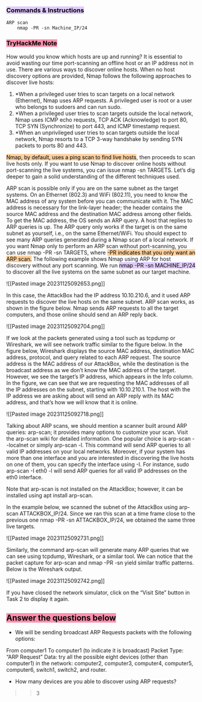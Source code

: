 ### <mark style="background: #D2B3FFA6;">Commands & Instructions</mark>

	ARP scan
		nmap -PR -sn Machine_IP/24

### <mark style="background: #FF5582A6;">TryHackMe Note
</mark>

How would you know which hosts are up and running? It is essential to avoid wasting our time port-scanning an offline host or an IP address not in use. There are various ways to discover online hosts. When no host discovery options are provided, Nmap follows the following approaches to discover live hosts:

1. *When a privileged user tries to scan targets on a local network (Ethernet), Nmap uses ARP requests. A privileged user is root or a user who belongs to sudoers and can run sudo.
2. *When a privileged user tries to scan targets outside the local network, Nmap uses ICMP echo requests, TCP ACK (Acknowledge) to port 80, TCP SYN (Synchronize) to port 443, and ICMP timestamp request.
3. *When an unprivileged user tries to scan targets outside the local network, Nmap resorts to a TCP 3-way handshake by sending SYN packets to ports 80 and 443.

<mark style="background: #FFB86CA6;">Nmap, by default, uses a ping scan to find live hosts</mark>, then proceeds to scan live hosts only. If you want to use Nmap to discover online hosts without port-scanning the live systems, you can issue nmap -sn TARGETS. Let’s dig deeper to gain a solid understanding of the different techniques used.

ARP scan is possible only if you are on the same subnet as the target systems. On an Ethernet (802.3) and WiFi (802.11), you need to know the MAC address of any system before you can communicate with it. The MAC address is necessary for the link-layer header; the header contains the source MAC address and the destination MAC address among other fields. To get the MAC address, the OS sends an ARP query. A host that replies to ARP queries is up. The ARP query only works if the target is on the same subnet as yourself, i.e., on the same Ethernet/WiFi. You should expect to see many ARP queries generated during a Nmap scan of a local network. If you want Nmap only to perform an ARP scan without port-scanning, you can use nmap -PR -sn TARGETS, where <mark style="background: #FFB86CA6;">-PR indicates that you only want an ARP scan.</mark> The following example shows Nmap using ARP for host discovery without any port scanning. We run <mark style="background: #D2B3FFA6;">nmap -PR -sn MACHINE_IP/24</mark> to discover all the live systems on the same subnet as our target machine.

![[Pasted image 20231125092653.png]]

In this case, the AttackBox had the IP address 10.10.210.6, and it used ARP requests to discover the live hosts on the same subnet. ARP scan works, as shown in the figure below. Nmap sends ARP requests to all the target computers, and those online should send an ARP reply back.

![[Pasted image 20231125092704.png]]

If we look at the packets generated using a tool such as tcpdump or Wireshark, we will see network traffic similar to the figure below. In the figure below, Wireshark displays the source MAC address, destination MAC address, protocol, and query related to each ARP request. The source address is the MAC address of our AttackBox, while the destination is the broadcast address as we don’t know the MAC address of the target. However, we see the target’s IP address, which appears in the Info column. In the figure, we can see that we are requesting the MAC addresses of all the IP addresses on the subnet, starting with 10.10.210.1. The host with the IP address we are asking about will send an ARP reply with its MAC address, and that’s how we will know that it is online.

![[Pasted image 20231125092718.png]]

Talking about ARP scans, we should mention a scanner built around ARP queries: arp-scan; it provides many options to customize your scan. Visit the arp-scan wiki for detailed information. One popular choice is arp-scan --localnet or simply arp-scan -l. This command will send ARP queries to all valid IP addresses on your local networks. Moreover, if your system has more than one interface and you are interested in discovering the live hosts on one of them, you can specify the interface using -I. For instance, sudo arp-scan -I eth0 -l will send ARP queries for all valid IP addresses on the eth0 interface.

Note that arp-scan is not installed on the AttackBox; however, it can be installed using apt install arp-scan.

In the example below, we scanned the subnet of the AttackBox using arp-scan ATTACKBOX_IP/24. Since we ran this scan at a time frame close to the previous one nmap -PR -sn ATTACKBOX_IP/24, we obtained the same three live targets.

![[Pasted image 20231125092731.png]]

Similarly, the command arp-scan will generate many ARP queries that we can see using tcpdump, Wireshark, or a similar tool. We can notice that the packet capture for arp-scan and nmap -PR -sn yield similar traffic patterns. Below is the Wireshark output.

![[Pasted image 20231125092742.png]]


If you have closed the network simulator, click on the “Visit Site” button in Task 2 to display it again.

## <mark style="background: #FF5582A6;">Answer the questions below</mark>

- We will be sending broadcast ARP Requests packets with the following options:

From computer1
To computer1 (to indicate it is broadcast)
Packet Type: “ARP Request”
Data: try all the possible eight devices (other than computer1) in the network: computer2, computer3, computer4, computer5, computer6, switch1, switch2, and router.

- How many devices are you able to discover using ARP requests?
>> 3
